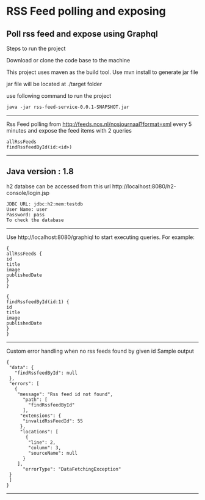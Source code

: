 # RSS Feed polling and exposing
Poll rss feed and expose using Graphql
-------------------------------------------------------------------------------------------------------------------------
Steps to run the project

Download or clone the code base to the machine

This project uses maven as the build tool.
Use 
	mvn install 
to generate jar file

jar file will be located at ./target folder

use following command to run the project 
	
	java -jar rss-feed-service-0.0.1-SNAPSHOT.jar
-------------------------------------------------------------------------------------------------------------------------
Rss Feed polling from http://feeds.nos.nl/nosjournaal?format=xml every 5 minutes and expose the feed items with 2 queries

	allRssFeeds 
	findRssfeedById(id:<id>) 
-------------------------------------------------------------------------------------------------------------------------
Java version : 1.8
-------------------------------------------------------------------------------------------------------------------------
h2 databse can be accessed from this url http://localhost:8080/h2-console/login.jsp
	
	JDBC URL: jdbc:h2:mem:testdb
	User Name: user
	Password: pass
	To check the database

-------------------------------------------------------------------------------------------------------------------------
Use http://localhost:8080/graphiql to start executing queries. For example:

	{
	allRssFeeds {
	id
	title
	image
	publishedDate
	}
	}

	{
	findRssfeedById(id:1) {
	id
	title
	image
	publishedDate
	}
	}
-------------------------------------------------------------------------------------------------------------------------
Custom error handling when no rss feeds found by given id
Sample output
	
	{
 	 "data": {
 	   "findRssfeedById": null
 	 },
 	 "errors": [
 	   {
  	    "message": "Rss feed id not found",
    	  "path": [
    	    "findRssfeedById"
    	  ],
     	 "extensions": {
      	  "invalidRssFeedId": 55
     	 },
     	 "locations": [
     	   {
      	    "line": 2,
      	    "column": 3,
      	    "sourceName": null
      	  }
      	],
    	  "errorType": "DataFetchingException"
   	 }
 	 ]
	}
-------------------------------------------------------------------------------------------------------------------------